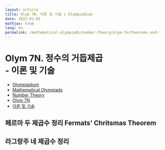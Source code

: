 ```yaml
---
layout: article
title: Olym 7N. 이론 및 기술 | Olympiadium
date: 2022-01-01
mathjax: true
lang: ko
permalink: /mathematical-olympiads/number-theory/olym-7n/theorems-and-techniques/
---
```

# Olym 7N. 정수의 거듭제곱 <br> <ssup> - 이론 및 기술</ssup>

<ul class="breadcrumb">
	<li><a href="{{ site.homeurl }}">Olympiadium</a></li> 
	<li><a href="{{ site.homeurl }}mathematical-olympiads/">Mathematical Olympiads</a></li> 
	<li><a href="{{ site.homeurl }}mathematical-olympiads/number-theory/">Number Theory</a></li> 
	<li><a href="{{ site.homeurl }}mathematical-olympiads/number-theory/olym-7n/">Olym 7N</a></li> 
	<li><a href="{{ site.homeurl }}mathematical-olympiads/number-theory/olym-7n/theorems-and-techniques/">이론 및 기술</a></li>
</ul>

## 페르마 두 제곱수 정리 Fermats' Chritsmas Theorem

## 라그랑주 네 제곱수 정리
